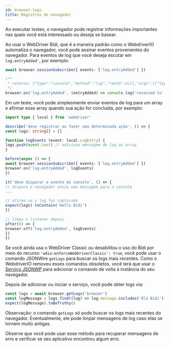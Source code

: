 ```yaml
---
id: browser-logs
title: Registros do navegador
---
```


Ao executar testes, o navegador pode registrar informações importantes nas quais você está interessado ou deseja se basear.

<Tabs>

<TabItem value='bidi'>

Ao usar o WebDriver Bidi, que é a maneira padrão como o WebdriverIO automatiza o navegador, você pode assinar eventos provenientes do navegador. Para eventos de log que você deseja escutar em `log.entryAdded'`, por exemplo:

```ts
await browser.sessionSubscribe({ events: ['log.entryAdded'] })

/**
 * retorna: {"type":"console","method":"log","realm":null,"args":[{"type":"string","value":"Hello Bidi"}],"level":"info","text":"Hello Bidi","timestamp":1657282076037}
 */
browser.on('log.entryAdded', (entryAdded) => console.log('received %s', entryAdded))
```

Em um teste, você pode simplesmente enviar eventos de log para um array e afirmar esse array quando sua ação for concluída, por exemplo:

```ts
import type { local } from 'webdriver'

describe('deve registrar ao fazer uma determinada ação', () => {
const logs: string[] = []

function logEvents (event: local.LogEntry) {
logs.push(event.text) // adiciona mensagem de log ao array
}

before(async () => {
await browser.sessionSubscribe({ events: ['log.entryAdded'] })
browser.on('log.entryAdded', logEvents)
})

it('deve disparar o evento do console', () => {
// dispara o navegador envia uma mensagem para o console
...

// afirma se o log foi capturado
expect(logs).toContain('Hello Bidi')
})

// limpa o listener depois
after(() => {
browser.off('log.entryAdded', logEvents)
})
})
```

</TabItem>

<TabItem value='classic'>

Se você ainda usa o WebDriver Classic ou desabilitou o uso do Bidi por meio do recurso `'wdio:enforceWebDriverClassic': true`, você pode usar o comando JSONWire `getLogs` para buscar os logs mais recentes. Como o WebdriverIO removeu esses comandos obsoletos, você terá que usar o [Serviço JSONWP](https://github.com/webdriverio-community/wdio-jsonwp-service) para adicionar o comando de volta à instância do seu navegador.

Depois de adicionar ou iniciar o serviço, você pode obter logs via:

```ts
const logs = await browser.getLogs('browser')
const logMessage = logs.find((log) => log.message.includes('Olá Bidi'))
expect(logMessage).toBeTruthy()
```

Observação: o comando `getLogs` só pode buscar os logs mais recentes do navegador. Eventualmente, ele pode limpar mensagens de log caso elas se tornem muito antigas.

</TabItem>

</Tabs>

Observe que você pode usar esse método para recuperar mensagens de erro e verificar se seu aplicativo encontrou algum erro.
